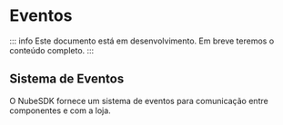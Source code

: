 # Eventos

::: info
Este documento está em desenvolvimento. Em breve teremos o conteúdo completo.
:::

## Sistema de Eventos

O NubeSDK fornece um sistema de eventos para comunicação entre componentes e com a loja. 
